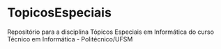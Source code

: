 # TopicosEspeciais
Repositório para a disciplina Tópicos Especiais em Informática do curso Técnico em Informática - Politécnico/UFSM
